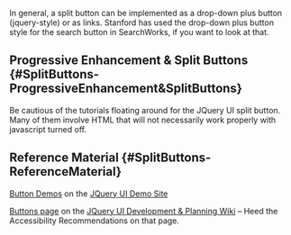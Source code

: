 In general, a split button can be implemented as a drop-down plus button (jquery-style) or as links. Stanford has used the drop-down plus button style for the search button in SearchWorks, if you want to look at that.

## Progressive Enhancement & Split Buttons {#SplitButtons-ProgressiveEnhancement&SplitButtons}

Be cautious of the tutorials floating around for the JQuery UI split button. Many of them involve HTML that will not necessarily work properly with javascript turned off.

## Reference Material {#SplitButtons-ReferenceMaterial}

[Button Demos](http://jqueryui.com/demos/button/) on the [JQuery UI Demo Site](http://jqueryui.com/demos/)

[Buttons page](http://wiki.jqueryui.com/w/page/12137727/Buttons) on the [JQuery UI Development & Planning Wiki](http://wiki.jqueryui.com/w) – Heed the Accessibility Recommendations on that page.
